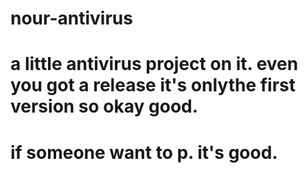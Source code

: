# nour-antivirus
# a little antivirus project on it. even you got a release it's onlythe first version so okay good.
# if someone want to p. it's good.


